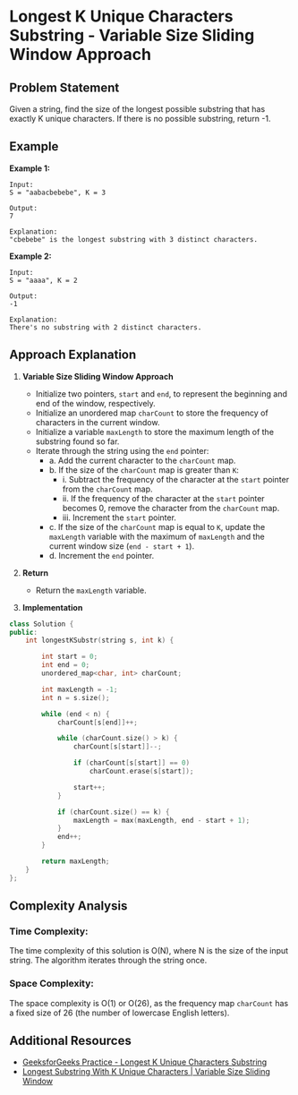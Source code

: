 # Longest K Unique Characters Substring - Variable Size Sliding Window Approach

## Problem Statement

Given a string, find the size of the longest possible substring that has exactly K unique characters. If there is no possible substring, return -1.

## Example

**Example 1:**

```
Input:
S = "aabacbebebe", K = 3

Output:
7

Explanation:
"cbebebe" is the longest substring with 3 distinct characters.
```

**Example 2:**

```
Input:
S = "aaaa", K = 2

Output:
-1

Explanation:
There's no substring with 2 distinct characters.
```

## Approach Explanation

1. **Variable Size Sliding Window Approach**

   - Initialize two pointers, `start` and `end`, to represent the beginning and end of the window, respectively.
   - Initialize an unordered map `charCount` to store the frequency of characters in the current window.
   - Initialize a variable `maxLength` to store the maximum length of the substring found so far.
   - Iterate through the string using the `end` pointer:
     - a. Add the current character to the `charCount` map.
     - b. If the size of the `charCount` map is greater than `K`:
        - i. Subtract the frequency of the character at the `start` pointer from the `charCount` map.
        - ii. If the frequency of the character at the `start` pointer becomes 0, remove the character from the `charCount` map.
        - iii. Increment the `start` pointer.
     - c. If the size of the `charCount` map is equal to `K`, update the `maxLength` variable with the maximum of `maxLength` and the current window size (`end - start + 1`).
     - d. Increment the `end` pointer.

2. **Return**

   - Return the `maxLength` variable.

3. **Implementation**

```cpp
class Solution {
public:
    int longestKSubstr(string s, int k) {

        int start = 0;
        int end = 0;
        unordered_map<char, int> charCount;

        int maxLength = -1;
        int n = s.size();

        while (end < n) {
            charCount[s[end]]++;

            while (charCount.size() > k) {
                charCount[s[start]]--;

                if (charCount[s[start]] == 0)
                    charCount.erase(s[start]);

                start++;
            }

            if (charCount.size() == k) {
                maxLength = max(maxLength, end - start + 1);
            }
            end++;
        }

        return maxLength;
    }
};
```

## Complexity Analysis

### Time Complexity:

The time complexity of this solution is O(N), where N is the size of the input string. The algorithm iterates through the string once.

### Space Complexity:

The space complexity is O(1) or O(26), as the frequency map `charCount` has a fixed size of 26 (the number of lowercase English letters).

## Additional Resources

- [GeeksforGeeks Practice - Longest K Unique Characters Substring](https://www.geeksforgeeks.org/problems/longest-k-unique-characters-substring0853/1)
- [Longest Substring With K Unique Characters | Variable Size Sliding Window](https://youtu.be/Lav6St0W_pQ?si=rCZmM4qPSGrMKlYE)